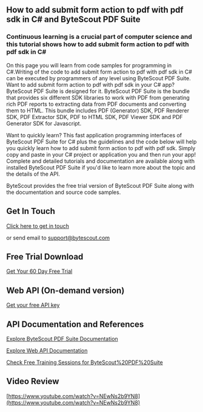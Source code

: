 ## How to add submit form action to pdf with pdf sdk in C# and ByteScout PDF Suite

### Continuous learning is a crucial part of computer science and this tutorial shows how to add submit form action to pdf with pdf sdk in C#

On this page you will learn from code samples for programming in C#.Writing of the code to add submit form action to pdf with pdf sdk in C# can be executed by programmers of any level using ByteScout PDF Suite. Want to add submit form action to pdf with pdf sdk in your C# app? ByteScout PDF Suite is designed for it. ByteScout PDF Suite is the bundle that provides six different SDK libraries to work with PDF from generating rich PDF reports to extracting data from PDF documents and converting them to HTML. This bundle includes PDF (Generator) SDK, PDF Renderer SDK, PDF Extractor SDK, PDF to HTML SDK, PDF Viewer SDK and PDF Generator SDK for Javascript.

Want to quickly learn? This fast application programming interfaces of ByteScout PDF Suite for C# plus the guidelines and the code below will help you quickly learn how to add submit form action to pdf with pdf sdk.  Simply copy and paste in your C# project or application you and then run your app! Complete and detailed tutorials and documentation are available along with installed ByteScout PDF Suite if you'd like to learn more about the topic and the details of the API.

ByteScout provides the free trial version of ByteScout PDF Suite along with the documentation and source code samples.

## Get In Touch

[Click here to get in touch](https://bytescout.zendesk.com/hc/en-us/requests/new?subject=ByteScout%20PDF%20Suite%20Question)

or send email to [support@bytescout.com](mailto:support@bytescout.com?subject=ByteScout%20PDF%20Suite%20Question) 

## Free Trial Download

[Get Your 60 Day Free Trial](https://bytescout.com/download/web-installer?utm_source=github-readme)

## Web API (On-demand version)

[Get your free API key](https://pdf.co/documentation/api?utm_source=github-readme)

## API Documentation and References

[Explore ByteScout PDF Suite Documentation](https://bytescout.com/documentation/index.html?utm_source=github-readme)

[Explore Web API Documentation](https://pdf.co/documentation/api?utm_source=github-readme)

[Check Free Training Sessions for ByteScout%20PDF%20Suite](https://academy.bytescout.com/)

## Video Review

[https://www.youtube.com/watch?v=NEwNs2b9YN8](https://www.youtube.com/watch?v=NEwNs2b9YN8)